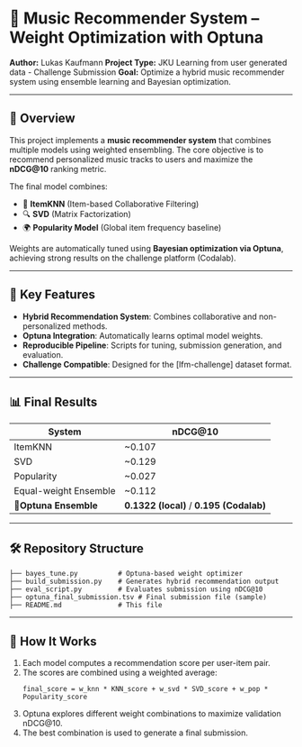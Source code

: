 # 🎵 Music Recommender System – Weight Optimization with Optuna

**Author:** Lukas Kaufmann
**Project Type:** JKU Learning from user generated data - Challenge Submission 
**Goal:** Optimize a hybrid music recommender system using ensemble learning and Bayesian optimization.

---

## 📌 Overview

This project implements a **music recommender system** that combines multiple models using weighted ensembling. The core objective is to recommend personalized music tracks to users and maximize the **nDCG@10** ranking metric.

The final model combines:

- 🎯 **ItemKNN** (Item-based Collaborative Filtering)
- 🔍 **SVD** (Matrix Factorization)
- 🌍 **Popularity Model** (Global item frequency baseline)

Weights are automatically tuned using **Bayesian optimization via Optuna**, achieving strong results on the challenge platform (Codalab).

---

## 🚀 Key Features

- **Hybrid Recommendation System**: Combines collaborative and non-personalized methods.
- **Optuna Integration**: Automatically learns optimal model weights.
- **Reproducible Pipeline**: Scripts for tuning, submission generation, and evaluation.
- **Challenge Compatible**: Designed for the [lfm-challenge] dataset format.

---

## 📊 Final Results

| System                      | nDCG@10                                              |
| --------------------------- | ---------------------------------------------------- |
| ItemKNN                     | ~0.107                                               |
| SVD                         | ~0.129                                               |
| Popularity                  | ~0.027                                               |
| Equal-weight Ensemble       | ~0.112                                               |
| 🎯**Optuna Ensemble** | **0.1322 (local)** / **0.195 (Codalab)** |

---

## 🛠 Repository Structure

```
├── bayes_tune.py          # Optuna-based weight optimizer
├── build_submission.py    # Generates hybrid recommendation output
├── eval_script.py         # Evaluates submission using nDCG@10
├── optuna_final_submission.tsv # Final submission file (sample)
├── README.md              # This file
```

---

## 🧪 How It Works

1. Each model computes a recommendation score per user-item pair.
2. The scores are combined using a weighted average:
   ```
   final_score = w_knn * KNN_score + w_svd * SVD_score + w_pop * Popularity_score
   ```
3. Optuna explores different weight combinations to maximize validation nDCG@10.
4. The best combination is used to generate a final submission.
